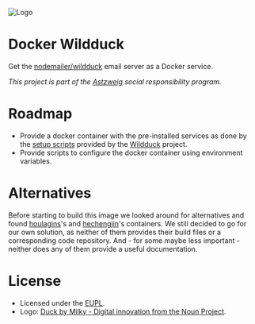 ![Logo][svg-duck-logo]

# Docker Wildduck
Get the [nodemailer/wildduck][github-wildduck] email server as a Docker
service.

_This project is part of the [Astzweig][astzweig] social responsibility
program._

# Roadmap
* Provide a docker container with the pre-installed services as done by
  the [setup scripts][setup-scripts] provided by the
  [Wildduck][github-wildduck] project.
* Provide scripts to configure the docker container using environment
  variables.

# Alternatives
Before starting to build this image we looked around for alternatives
and found [houlagins][dockerhub-houlagins]'s and
[hechengjin][dockerhub-hechengjin]'s containers. We still decided to go
for our own solution, as neither of them provides their build files or
a corresponding code repository. And - for some maybe less important -
neither does any of them provide a useful documentation.

# License
* Licensed under the [EUPL][eupl].
* Logo: [Duck by Milky - Digital innovation from the Noun Project][duck-logo].


[svg-duck-logo]: https://raw.githubusercontent.com/astzweig/docker-wildduck/master/duck-logo.svg?sanitize=true
[github-wildduck]: https://github.com/nodemailer/wildduck
[astzweig]: https://astzweig.de/ges-ver
[setup-scripts]: https://github.com/nodemailer/wildduck/tree/master/setup
[dockerhub-houlagins]: https://hub.docker.com/r/houlagins/wildduck/
[dockerhub-hechengjin]: https://hub.docker.com/r/hechengjin/mailserver/
[eupl]: https://eupl.eu/1.2/en/
[duck-logo]: https://thenounproject.com/term/duck/33145/
